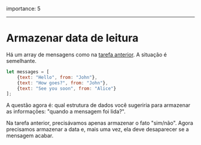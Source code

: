 importance: 5

---

# Armazenar data de leitura

Há um array de mensagens como na [tarefa anterior](info:task/recipients-read). A situação é semelhante.

```js
let messages = [
    {text: "Hello", from: "John"},
    {text: "How goes?", from: "John"},
    {text: "See you soon", from: "Alice"}
];
```

A questão agora é: qual estrutura de dados você sugeriria para armazenar as informações: "quando a mensagem foi lida?".

Na tarefa anterior, precisávamos apenas armazenar o fato "sim/não". Agora precisamos armazenar a data e, mais uma vez, ela deve desaparecer se a mensagem acabar.
